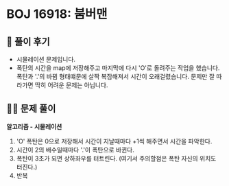 # BOJ 16918: 붐버맨

## 🌈 풀이 후기

- 시물레이션 문제입니다.
- 폭탄의 시간을 map에 저장해주고 마지막에 다시 'O'로 돌려주는 작업을 했습니다. 폭탄과 '.'의 바뀜 형태떄문에 살짝 복잡해져서 시간이 오래걸렸습니다. 문제만 잘 따라가면 딱히 어려운 문제는 아닙니다.

## 👩‍🏫 문제 풀이

**알고리즘 - 시물레이션**

1. 'O' 폭탄은 0으로 저장해서 시간이 지날때마다 +1씩 해주면서 시간을 파악한다.
2. 시간이 2의 배수일때마다 '.'이 폭탄으로 바뀐다.
3. 폭탄이 3초가 되면 상하좌우를 터트린다. (여기서 주의할점은 폭탄 자신의 위치도 터진다.)
4. 반복

